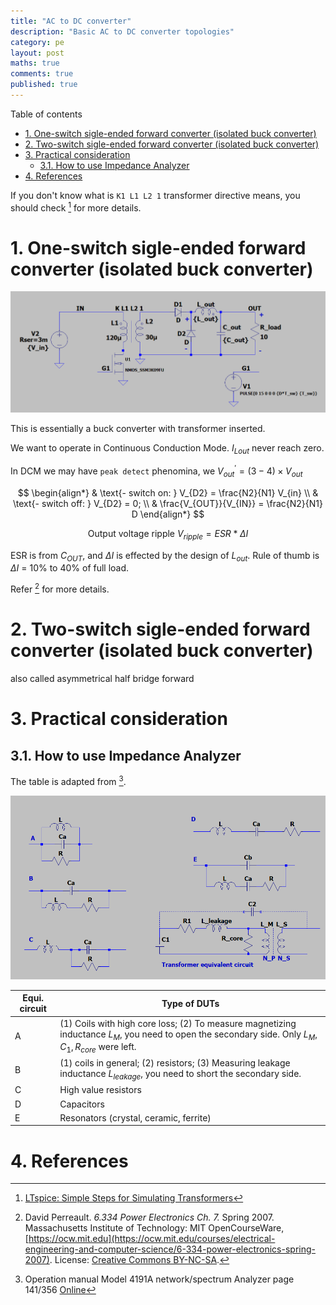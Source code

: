 ```yaml
---
title: "AC to DC converter"
description: "Basic AC to DC converter topologies"
category: pe
layout: post
maths: true
comments: true
published: true
---
```


Table of contents
- [1. One-switch sigle-ended forward converter (isolated buck converter)](#1-one-switch-sigle-ended-forward-converter-isolated-buck-converter)
- [2. Two-switch sigle-ended forward converter (isolated buck converter)](#2-two-switch-sigle-ended-forward-converter-isolated-buck-converter)
- [3. Practical consideration](#3-practical-consideration)
  - [3.1. How to use Impedance Analyzer](#31-how-to-use-impedance-analyzer)
- [4. References](#4-references)


If you don't know what is `K1 L1 L2 1` transformer directive means, you should check [^lt_transf] for more details.

# 1. One-switch sigle-ended forward converter (isolated buck converter)

![forward converter topology](/images/posts/ac-dc-inverter/forward-basic-topology.png)

This is essentially a buck converter with transformer inserted.

We want to operate in Continuous Conduction Mode.
$I_{Lout}$ never reach zero.

In DCM we may have `peak detect` phenomina, we $V_{out}^{'} = (3-4) \times V_{out}$

$$
\begin{align*}
& \text{- switch on: } V_{D2} = \frac{N2}{N1} V_{in} \\
& \text{- switch off: } V_{D2} = 0; \\
& \frac{V_{OUT}}{V_{IN}} = \frac{N2}{N1} D
\end{align*}
$$

$$
\text{Output voltage ripple } V_{ripple} = ESR * \Delta I 
$$

ESR is from $C_{OUT}$, and $\Delta I$ is effected by the design of $L_{out}$. 
Rule of thumb is $\Delta I$ = 10% to 40% of full load.

Refer [^fn1] for more details.

# 2. Two-switch sigle-ended forward converter (isolated buck converter)
also called asymmetrical half bridge forward

# 3. Practical consideration
## 3.1. How to use Impedance Analyzer
The table is adapted from [^4191A].

![Equivalent circuit model selection](/images/posts/ac-dc-inverter/equivalent-circuit-impedance.png)

| Equi. circuit | Type of DUTs                                                                                                                                        |
| ------------- | --------------------------------------------------------------------------------------------------------------------------------------------------- |
| A             | (1) Coils with high core loss; (2) To measure magnetizing inductance $L_M$, you need to open the secondary side. Only $L_M,C_1,R_{core}$ were left. |
| B             | (1) coils in general; (2) resistors; (3) Measuring leakage inductance $L_{leakage}$, you need to short the secondary side.                          |
| C             | High value resistors                                                                                                                                |
| D             | Capacitors                                                                                                                                          |
| E             | Resonators (crystal, ceramic, ferrite)                                                                                                              |

# 4. References
[^fn1]: David Perreault. *6.334 Power Electronics Ch. 7.* Spring 2007. Massachusetts Institute of Technology: MIT OpenCourseWare, [https://ocw.mit.edu](https://ocw.mit.edu/courses/electrical-engineering-and-computer-science/6-334-power-electronics-spring-2007). License: [Creative Commons BY-NC-SA](https://creativecommons.org/licenses/by-nc-sa/4.0/).
[^lt_transf]: [LTspice: Simple Steps for Simulating Transformers](https://www.analog.com/en/technical-articles/ltspice-basic-steps-for-simulating-transformers.html)
[^4191A]: Operation manual Model 4191A network/spectrum Analyzer page 141/356 [Online](https://xdevs.com/doc/HP_Agilent_Keysight/HP%204195A%20Operation.pdf)